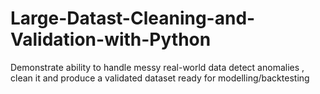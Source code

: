# Large-Datast-Cleaning-and-Validation-with-Python
Demonstrate ability to handle messy real-world data detect anomalies , clean it and produce a validated dataset ready for modelling/backtesting
